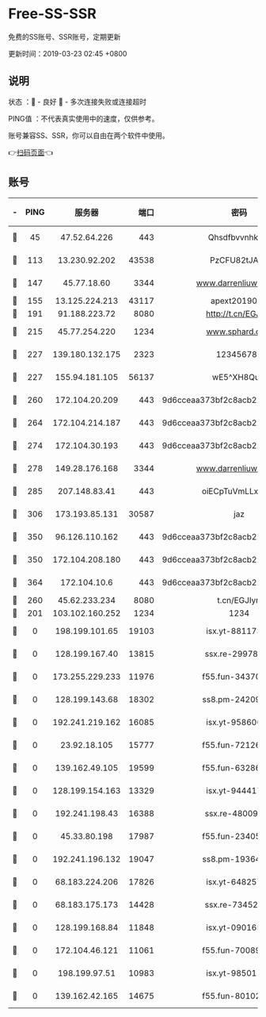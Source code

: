 # Free-SS-SSR

免费的SS账号、SSR账号，定期更新

更新时间：2019-03-23 02:45 +0800

## 说明

状态     ：🙂 - 良好 🙁 - 多次连接失败或连接超时

PING值   ：不代表真实使用中的速度，仅供参考。

账号兼容SS、SSR，你可以自由在两个软件中使用。

👉[扫码页面](https://liesauer.github.io/Free-SS-SSR/)👈

## 账号

|-|PING|服务器|端口|密码|加密方式|区域|
|:----:|:----:|:-----:|-----:|:----:|:----:|:----:|
|🙂|45|47.52.64.226|443|Qhsdfbvvnhkm1|aes-256-cfb|HK|
|🙂|113|13.230.92.202|43538|PzCFU82tJAdZ|aes-256-cfb|JP|
|🙂|147|45.77.18.60|3344|www.darrenliuwei.com|aes-256-cfb|JP|
|🙂|155|13.125.224.213|43117|apext2019005|chacha20|KR|
|🙂|191|91.188.223.72|8080|http://t.cn/EGJIyrl|rc4-md5|RU|
|🙂|215|45.77.254.220|1234|www.sphard.com|aes-256-cfb|SG|
|🙂|227|139.180.132.175|2323|123456789|aes-256-cfb|SG|
|🙂|227|155.94.181.105|56137|wE5^XH8Quw|aes-256-cfb|US|
|🙂|260|172.104.20.209|443|9d6cceaa373bf2c8acb22e60b6a58be6|aes-256-cfb|US|
|🙂|264|172.104.214.187|443|9d6cceaa373bf2c8acb22e60b6a58be6|aes-256-cfb|US|
|🙂|274|172.104.30.193|443|9d6cceaa373bf2c8acb22e60b6a58be6|aes-256-cfb|US|
|🙂|278|149.28.176.168|3344|www.darrenliuwei.com|aes-256-cfb|AU|
|🙂|285|207.148.83.41|443|oiECpTuVmLLxk4Ts|aes-256-cfb|AU|
|🙂|306|173.193.85.131|30587|jaz|aes-256-cfb|US|
|🙂|350|96.126.110.162|443|9d6cceaa373bf2c8acb22e60b6a58be6|aes-256-cfb|US|
|🙂|350|172.104.208.180|443|9d6cceaa373bf2c8acb22e60b6a58be6|aes-256-cfb|US|
|🙂|364|172.104.10.6|443|9d6cceaa373bf2c8acb22e60b6a58be6|aes-256-cfb|US|
|🙂|260|45.62.233.234|8080|t.cn/EGJIyrl|rc4-md5|CA|
|🙁|201|103.102.160.252|1234|1234|rc4-md5|JP|
|🙁|0|198.199.101.65|19103|isx.yt-88117366|aes-256-cfb|US|
|🙁|0|128.199.167.40|13815|ssx.re-29978832|aes-256-cfb|SG|
|🙁|0|173.255.229.233|11976|f55.fun-34370951|aes-256-cfb|US|
|🙁|0|128.199.143.68|18302|ss8.pm-24209175|aes-256-cfb|SG|
|🙁|0|192.241.219.162|16085|isx.yt-95860657|aes-256-cfb|US|
|🙁|0|23.92.18.105|15777|f55.fun-72126030|aes-256-cfb|US|
|🙁|0|139.162.49.105|19599|f55.fun-63286751|aes-256-cfb|SG|
|🙁|0|128.199.154.163|13329|isx.yt-94441732|aes-256-cfb|SG|
|🙁|0|192.241.198.43|16388|ssx.re-48009112|aes-256-cfb|US|
|🙁|0|45.33.80.198|17987|f55.fun-23405054|aes-256-cfb|US|
|🙁|0|192.241.196.132|19047|ss8.pm-19364994|aes-256-cfb|US|
|🙁|0|68.183.224.206|17826|isx.yt-64825749|aes-256-cfb|SG|
|🙁|0|68.183.175.173|14428|ssx.re-73452986|aes-256-cfb|US|
|🙁|0|128.199.168.84|11848|isx.yt-09016510|aes-256-cfb|SG|
|🙁|0|172.104.46.121|11061|f55.fun-70089612|aes-256-cfb|SG|
|🙁|0|198.199.97.51|10983|isx.yt-98501151|aes-256-cfb|US|
|🙁|0|139.162.42.165|14675|f55.fun-80102385|aes-256-cfb|SG|
